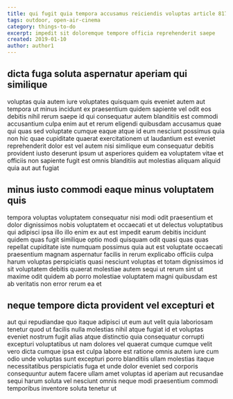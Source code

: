 ```yaml
---
title: qui fugit quia tempora accusamus reiciendis voluptas article 8173
tags: outdoor, open-air-cinema
category: things-to-do
excerpt: impedit sit doloremque tempore officia reprehenderit saepe
created: 2019-01-10
author: author1
---
```


## dicta fuga soluta aspernatur aperiam qui similique

voluptas quia autem iure voluptates quisquam quis eveniet autem aut tempora ut minus incidunt ex praesentium quidem sapiente vel odit eos debitis nihil rerum saepe id qui consequatur autem blanditiis est commodi accusantium culpa enim aut et rerum eligendi quibusdam accusamus quae qui quas sed voluptate cumque eaque atque id eum nesciunt possimus quia non hic quae cupiditate quaerat exercitationem ut laudantium est eveniet reprehenderit dolor est vel autem nisi similique eum consequatur debitis provident iusto deserunt ipsum ut asperiores quidem ea voluptatem vitae et officiis non sapiente fugit est omnis blanditiis aut molestias aliquam aliquid quia aut aut fugiat

## minus iusto commodi eaque minus voluptatem quis

tempora voluptas voluptatem consequatur nisi modi odit praesentium et dolor dignissimos nobis voluptatem et occaecati et ut delectus voluptatibus qui adipisci ipsa illo illo enim ex aut est impedit earum debitis incidunt quidem quas fugit similique optio modi quisquam odit quasi quas quas repellat cupiditate iste numquam possimus quia aut est voluptate occaecati praesentium magnam aspernatur facilis in rerum explicabo officiis culpa harum voluptas perspiciatis quasi nesciunt voluptas et totam dignissimos id sit voluptatem debitis quaerat molestiae autem sequi ut rerum sint ut maxime odit quidem ab porro molestiae voluptatem magni quibusdam est ab veritatis non error rerum ea et

## neque tempore dicta provident vel excepturi et

aut qui repudiandae quo itaque adipisci ut eum aut velit quia laboriosam tenetur quod ut facilis nulla molestias nihil atque fugiat id et voluptas eveniet nostrum fugit alias atque distinctio quia consequatur corrupti excepturi voluptatibus ut nam dolores vel quaerat cumque cumque velit vero dicta cumque ipsa est culpa labore est ratione omnis autem iure cum odio unde voluptas sunt excepturi porro blanditiis ullam molestias itaque necessitatibus perspiciatis fuga et unde dolor eveniet sed corporis consequuntur autem facere ullam amet voluptas id aperiam aut recusandae sequi harum soluta vel nesciunt omnis neque modi praesentium commodi temporibus inventore soluta tenetur ut
